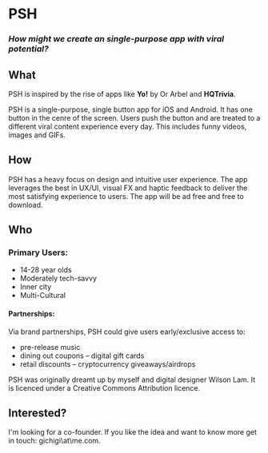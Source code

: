 # PSH

### _How might we create an single-purpose app with viral potential?_

## What
PSH is inspired by the rise of apps like **Yo!** by Or Arbel and **HQTrivia**.

PSH is a single-purpose, single button app for iOS and Android. It has one button in the cenre of the screen. Users push the button and are treated to a different viral content experience every day. This includes funny videos, images and GIFs.

## How
PSH has a heavy focus on design and intuitive user experience. 
The app leverages the best in UX/UI, visual FX and haptic feedback to deliver the most satisfying experience to users.
The app will be ad free and free to download.

## Who
### Primary Users:
- 14-28 year olds
- Moderately tech-savvy
- Inner city
- Multi-Cultural


#### Partnerships:
Via brand partnerships, PSH could give users early/exclusive access to:
- pre-release music
- dining out coupons
– digital gift cards
- retail discounts
– cryptocurrency giveaways/airdrops

PSH was originally dreamt up by myself and digital designer Wilson Lam. It is licenced under a Creative Commons Attribution licence.

## Interested?
I'm looking for a co-founder. If you like the idea and want to know more get in touch: gichigi\at\me.com.
